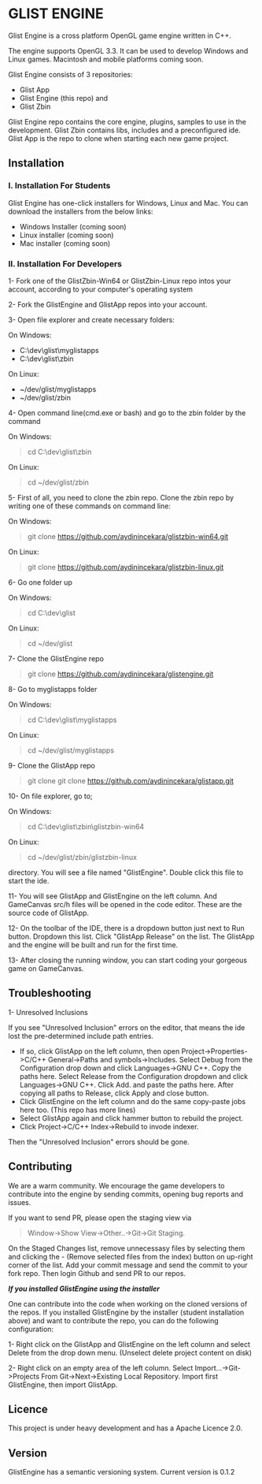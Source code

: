 # GLIST ENGINE

Glist Engine is a cross platform OpenGL game engine written in C++.

The engine supports OpenGL 3.3. It can be used to develop Windows and Linux games. Macintosh and mobile platforms coming soon.

Glist Engine consists of 3 repositories:
- Glist App
- Glist Engine (this repo) and
- Glist Zbin

Glist Engine repo contains the core engine, plugins, samples to use in the development. Glist Zbin contains libs, includes and a preconfigured ide. Glist App is the repo to clone when starting each new game project.


## Installation

### I. Installation For Students

Glist Engine has one-click installers for Windows, Linux and Mac. You can download the installers from the below links:

- Windows Installer (coming soon)
- Linux installer (coming soon)
- Mac installer (coming soon)


### II. Installation For Developers

1- Fork one of the GlistZbin-Win64 or GlistZbin-Linux repo intos your account, according to your computer's operating system


2- Fork the GlistEngine and GlistApp repos into your account.


3- Open file explorer and create necessary folders:

On Windows:
- C:\dev\glist\myglistapps
- C:\dev\glist\zbin

On Linux:
- ~/dev/glist/myglistapps
- ~/dev/glist/zbin


4- Open command line(cmd.exe or bash) and go to the zbin folder by the command

On Windows:
> cd C:\dev\glist\zbin

On Linux:
> cd ~/dev/glist/zbin


5- First of all, you need to clone the zbin repo. Clone the zbin repo by writing one of these commands on command line:

On Windows:
>  git clone https://github.com/aydinincekara/glistzbin-win64.git

On Linux:
>  git clone https://github.com/aydinincekara/glistzbin-linux.git


6- Go one folder up

On Windows:
> cd C:\dev\glist

On Linux:
> cd ~/dev/glist


7- Clone the GlistEngine repo

> git clone https://github.com/aydinincekara/glistengine.git


8- Go to myglistapps folder

On Windows:
> cd C:\dev\glist\myglistapps

On Linux:
> cd ~/dev/glist/myglistapps


9- Clone the GlistApp repo

> git clone git clone https://github.com/aydinincekara/glistapp.git


10- On file explorer, go to;

On Windows:
> cd C:\dev\glist\zbin\glistzbin-win64

On Linux:
> cd ~/dev/glist/zbin/glistzbin-linux

directory. You will see a file named "GlistEngine". Double click this file to start the ide.


11- You will see GlistApp and GlistEngine on the left column. And GameCanvas src/h files will be opened in the code editor. These are the source code of GlistApp.


12- On the toolbar of the IDE, there is a dropdown button just next to Run button. Dropdown this list. Click "GlistApp Release" on the list. The GlistApp and the engine will be built and run for the first time.


13- After closing the running window, you can start coding your gorgeous game on GameCanvas.


## Troubleshooting

1- Unresolved Inclusions

If you see "Unresolved Inclusion" errors on the editor, that means the ide lost the pre-determined include path entries.

- If so, click GlistApp on the left column, then open Project->Properties->C/C++ General->Paths and symbols->Includes. Select Debug from the Configuration drop down and click Languages->GNU C++. Copy the paths here. Select Release from the Configuration dropdown and click Languages->GNU C++. Click Add. and paste the paths here. After copying all paths to Release, click Apply and close button.
- Click GlistEngine on the left column and do the same copy-paste jobs here too. (This repo has more lines)
- Select GlistApp again and click hammer button to rebuild the project.
- Click Project->C/C++ Index->Rebuild to invode indexer.

Then the "Unresolved Inclusion" errors should be gone.


## Contributing

We are a warm community. We encourage the game developers to contribute into the engine by sending commits, opening bug reports and issues.

If you want to send PR, please open the staging view via 

> Window->Show View->Other..->Git->Git Staging.

On the Staged Changes list, remove unnecessasy files by selecting them and clicking the - (Remove selected files from the index) button on up-right corner of the list. Add your commit message and send the commit to your fork repo. Then login Github and send PR to our repos.

***If you installed GlistEngine using the installer***

One can contribute into the code when working on the cloned versions of the repos. If you installed GlistEngine by the installer (student installation above) and want to contribute the repo, you can do the following configuration:

1- Right click on the GlistApp and GlistEngine on the left column and select Delete from the drop down menu. (Unselect delete project content on disk)

2- Right click on an empty area of the left column. Select Import...->Git->Projects From Git->Next->Existing Local Repository. Import first GlistEngine, then import GlistApp.


## Licence

This project is under heavy development and has a Apache Licence 2.0.


## Version

GlistEngine has a semantic versioning system. Current version is 0.1.2
